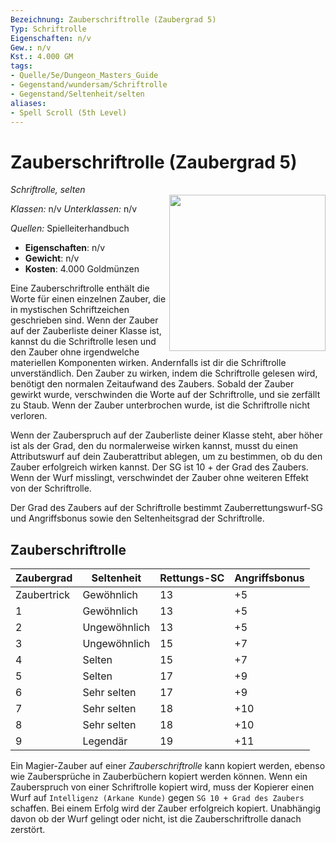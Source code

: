 ```yaml
---
Bezeichnung: Zauberschriftrolle (Zaubergrad 5)
Typ: Schriftrolle
Eigenschaften: n/v
Gew.: n/v
Kst.: 4.000 GM
tags:
- Quelle/5e/Dungeon_Masters_Guide
- Gegenstand/wundersam/Schriftrolle
- Gegenstand/Seltenheit/selten
aliases:
- Spell Scroll (5th Level)
---
```

# Zauberschriftrolle (Zaubergrad 5)
*Schriftrolle, selten*  
<img src="spell-scroll.webp" align="right" width="250">

_Klassen:_ n/v
_Unterklassen:_ n/v

_Quellen:_ Spielleiterhandbuch

- **Eigenschaften**: n/v
- **Gewicht**: n/v
- **Kosten**: 4.000 Goldmünzen

Eine Zauberschriftrolle enthält die Worte für einen einzelnen Zauber, die in mystischen Schriftzeichen geschrieben sind. Wenn der Zauber auf der Zauberliste deiner Klasse ist, kannst du die Schriftrolle lesen und den Zauber ohne irgendwelche materiellen Komponenten wirken. Andernfalls ist dir die Schriftrolle unverständlich. Den Zauber zu wirken, indem die Schriftrolle gelesen wird, benötigt den normalen Zeitaufwand des Zaubers. Sobald der Zauber gewirkt wurde, verschwinden die Worte auf der Schriftrolle, und sie zerfällt zu Staub. Wenn der Zauber unterbrochen wurde, ist die Schriftrolle nicht verloren.

Wenn der Zauberspruch auf der Zauberliste deiner Klasse steht, aber höher ist als der Grad, den du normalerweise wirken kannst, musst du einen Attributswurf auf dein Zauberattribut ablegen, um zu bestimmen, ob du den Zauber erfolgreich wirken kannst. Der SG ist 10 + der Grad des Zaubers. Wenn der Wurf misslingt, verschwindet der Zauber ohne weiteren Effekt von der Schriftrolle.

Der Grad des Zaubers auf der Schriftrolle bestimmt Zauberrettungswurf-SG und Angriffsbonus sowie den Seltenheitsgrad der Schriftrolle.

## Zauberschriftrolle 
| Zaubergrad  | Seltenheit   | Rettungs-SC | Angriffsbonus |
| ----------- | ------------ | ----------- | ------------- |
| Zaubertrick | Gewöhnlich   | 13          | +5            |
| 1           | Gewöhnlich   | 13          | +5            |
| 2           | Ungewöhnlich | 13          | +5            |
| 3           | Ungewöhnlich | 15          | +7            |
| 4           | Selten       | 15          | +7            |
| 5           | Selten       | 17          | +9            |
| 6           | Sehr selten  | 17          | +9            |
| 7           | Sehr selten  | 18          | +10           |
| 8           | Sehr selten  | 18          | +10           |
| 9           | Legendär     | 19          | +11           |

Ein Magier-Zauber auf einer _Zauberschriftrolle_ kann kopiert werden, ebenso wie Zaubersprüche in Zauberbüchern kopiert werden können. Wenn ein Zauberspruch von einer Schriftrolle kopiert wird, muss der Kopierer einen Wurf auf `Intelligenz (Arkane Kunde)` gegen `SG 10 + Grad des Zaubers` schaffen. Bei einem Erfolg wird der Zauber erfolgreich kopiert. Unabhängig davon ob der Wurf gelingt oder nicht, ist die Zauberschriftrolle danach zerstört.